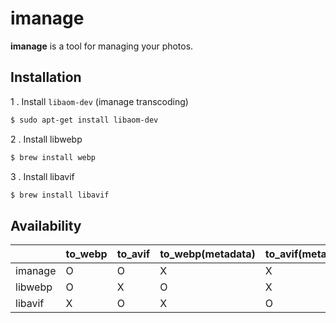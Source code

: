 # imanage

**imanage** is a tool for managing your photos.

## Installation

1 . Install `libaom-dev` (imanage transcoding)

```bash
$ sudo apt-get install libaom-dev
```

2 . Install libwebp

```bash
$ brew install webp
```

3 . Install libavif

```bash
$ brew install libavif
```

## Availability

|       | to_webp | to_avif | to_webp(metadata) | to_avif(metadata) |
| ----- | ------- | ------- | --- | --- |
|imanage| O       |  O      | X   | X   |
|libwebp| O       |  X      | O   | X   |
|libavif| X       |  O      | X   | O   |
